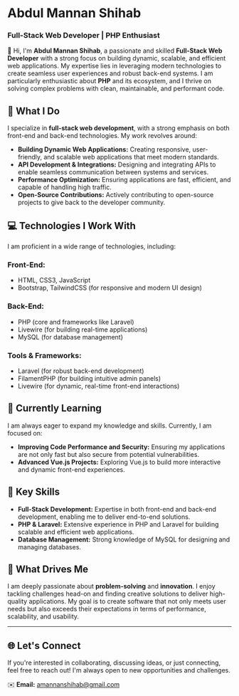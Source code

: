 # **Abdul Mannan Shihab**  
### **Full-Stack Web Developer | PHP Enthusiast**  

👋 Hi, I'm **Abdul Mannan Shihab**, a passionate and skilled **Full-Stack Web Developer** with a strong focus on building dynamic, scalable, and efficient web applications. My expertise lies in leveraging modern technologies to create seamless user experiences and robust back-end systems. I am particularly enthusiastic about **PHP** and its ecosystem, and I thrive on solving complex problems with clean, maintainable, and performant code.  



## **🚀 What I Do**  
I specialize in **full-stack web development**, with a strong emphasis on both front-end and back-end technologies. My work revolves around:  

- **Building Dynamic Web Applications:** Creating responsive, user-friendly, and scalable web applications that meet modern standards.  
- **API Development & Integrations:** Designing and integrating APIs to enable seamless communication between systems and services.  
- **Performance Optimization:** Ensuring applications are fast, efficient, and capable of handling high traffic.  
- **Open-Source Contributions:** Actively contributing to open-source projects to give back to the developer community.  



## **💻 Technologies I Work With**  
I am proficient in a wide range of technologies, including:  

### **Front-End:**  
- HTML, CSS3, JavaScript  
- Bootstrap, TailwindCSS (for responsive and modern UI design)  

### **Back-End:**  
- PHP (core and frameworks like Laravel)  
- Livewire (for building real-time applications)  
- MySQL (for database management)  

### **Tools & Frameworks:**  
- Laravel (for robust back-end development)  
- FilamentPHP (for building intuitive admin panels)  
- Livewire (for dynamic, real-time front-end interactions)  



## **🌱 Currently Learning**  
I am always eager to expand my knowledge and skills. Currently, I am focused on:  
- **Improving Code Performance and Security:** Ensuring my applications are not only fast but also secure from potential vulnerabilities.  
- **Advanced Vue.js Projects:** Exploring Vue.js to build more interactive and dynamic front-end experiences.  



## **🔧 Key Skills**  
- **Full-Stack Development:** Expertise in both front-end and back-end development, enabling me to deliver end-to-end solutions.  
- **PHP & Laravel:** Extensive experience in PHP and Laravel for building scalable and efficient web applications.  
- **Database Management:** Strong knowledge of MySQL for designing and managing databases.  
 



## **🌟 What Drives Me**  
I am deeply passionate about **problem-solving** and **innovation**. I enjoy tackling challenges head-on and finding creative solutions to deliver high-quality applications. My goal is to create software that not only meets user needs but also exceeds their expectations in terms of performance, scalability, and usability.  

---

## **🌐 Let's Connect**  
If you're interested in collaborating, discussing ideas, or just connecting, feel free to reach out! I'm always open to new opportunities and challenges.  

✉️ **Email:** [amannanshihab@gmail.com](mailto:amannanshihab@gmail.com)




